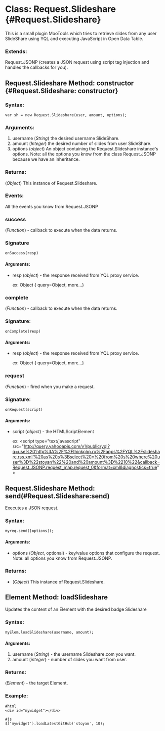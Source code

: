 Class: Request.Slideshare {#Request.Slideshare}
=========================================================

This is a small plugin MooTools which tries to retrieve slides from any user SlideShare using YQL and executing JavaScript in Open Data Table.

### Extends:

Request.JSONP (creates a JSON request using script tag injection and handles the callbacks for you).


Request.Slideshare Method: constructor {#Request.Slideshare: constructor}
----------------------------------------------------------------------------------

### Syntax:

    var sh = new Request.Slideshare(user, amount, options);


### Arguments:

1. username (*String*) the desired username SlideShare.
2. amount (*Integer*) the desired number of slides from user SlideShare.
3. options (*object*) An object containing the Request.Slideshare instance's options.
Note: all the options you know from the class Request.JSONP because we have an inheritance.

### Returns:

(*Object*) This instance of Request.Slideshare.

### Events:

All the events you know from Request.JSONP

### success 

(*Function*) - callback to execute when the data returns.

### Signature

    onSuccess(resp)

#### Arguments:

- resp (*object*) - the response received from YQL proxy service.

   ex: Object { query=Object, more...} 


### complete

(*Function*) - callback to execute when the data returns.

### Signature:

    onComplete(resp)

#### Arguments:

- resp (*object*) - the response received from YQL proxy service.

   ex: Object { query=Object, more...} 


### request

(*Function*) - fired when you make a request.

### Signature:

    onRequest(script)

#### Arguments:

- script (*object*) - the HTMLScriptElement

  ex: &lt;script type="text/javascript" src="http://query.yahooapis.com/v1/public/yql?q=use%20'http%3A%2F%2Fthinkphp.ro%2Fapps%2FYQL%2Fslideshare.rss.xml'%20as%20s%3Bselect%20*%20from%20s%20where%20user%3D%22stoyan%22%20and%20amount%3D%2210%22&callback=Request.JSONP.request_map.request_0&format=xml&diagnostics=true"&gt;


Request.Slideshare Method: send(#Request.Slideshare:send)
---------------------------------------------------------

Executes a JSON request.

### Syntax:

    myreq.send([options]);

#### Arguments: 

- options (*Object*, optional) - key/value options that configure the request. Note: all options you know from Request.JSONP.     

### Returns:

- (*Object*) This instance of Request.Slideshare.

## Element Method: loadSlideshare

Updates the content of an Element with the desired badge Slideshare 

### Syntax:

    myElem.loadSlideshare(username, amount);

#### Arguments: 

1. username (*String*) - the username Slideshare.com you want.
2. amount (*integer*) - number of slides you want from user.

### Returns:

(*Element*) - the target Element.

### Example: 

    #html
    <div id="mywidget"></div>
 
    #js 
    $('mywidget').loadLatestGitHub('stoyan', 10);

